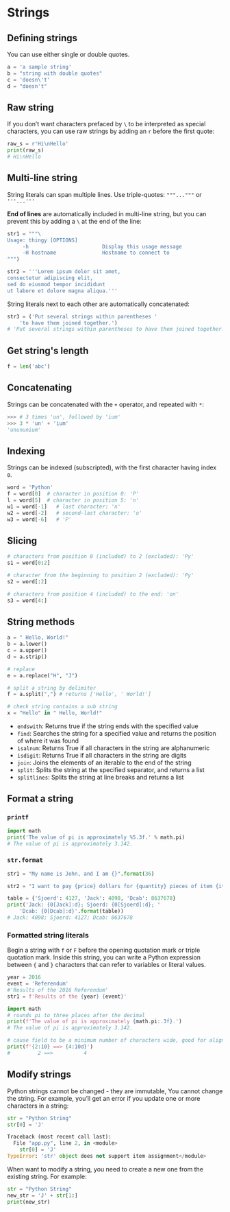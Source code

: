 # Strings

## Defining strings

You can use either single or double quotes.

```py
a = 'a sample string'
b = "string with double quotes"
c = 'doesn\'t'
d = "doesn't"
```

## Raw string

If you don’t want characters prefaced by `\` to be interpreted as special characters, you can use raw strings by adding an `r` before the first quote:

```py
raw_s = r'Hi\nHello'
print(raw_s)
# Hi\nHello
```


## Multi-line string

String literals can span multiple lines. Use triple-quotes: `"""..."""` or `'''...'''`

**End of lines** are automatically included in multi-line string, but you can prevent this by adding a `\` at the end of the line:

```py
str1 = """\
Usage: thingy [OPTIONS]
     -h                        Display this usage message
     -H hostname               Hostname to connect to
""")

str2 = '''Lorem ipsum dolor sit amet,
consectetur adipiscing elit,
sed do eiusmod tempor incididunt
ut labore et dolore magna aliqua.'''
```

String literals next to each other are automatically concatenated:

```py
str3 = ('Put several strings within parentheses '
    'to have them joined together.')
# 'Put several strings within parentheses to have them joined together.'
```

## Get string's length

```py
f = len('abc')
```


## Concatenating

Strings can be concatenated with the `+` operator, and repeated with `*`:

```py
>>> # 3 times 'un', followed by 'ium'
>>> 3 * 'un' + 'ium'
'unununium'
```

## Indexing

Strings can be indexed (subscripted), with the first character having index `0`.

```py
word = 'Python'
f = word[0]  # character in position 0: 'P'
l = word[5]  # character in position 5: 'n'
w1 = word[-1]   # last character: 'n'
w2 = word[-2]   # second-last character: 'o'
w3 = word[-6]   # 'P'
```


## Slicing

```py
# characters from position 0 (included) to 2 (excluded): 'Py'
s1 = word[0:2]  

# character from the beginning to position 2 (excluded): 'Py'
s2 = word[:2]   

# characters from position 4 (included) to the end: 'on'
s3 = word[4:]   
```


## String methods

```py
a = " Hello, World!"
b = a.lower()
c = a.upper()
d = a.strip()

# replace
e = a.replace("H", "J")

# split a string by delimiter
f = a.split(",") # returns ['Hello', ' World!']

# check string contains a sub string
x = "Hello" in " Hello, World!"
```

- `endswith`: Returns true if the string ends with the specified value
- `find`: Searches the string for a specified value and returns the position of where it was found
- `isalnum`: Returns True if all characters in the string are alphanumeric
- `isdigit`: Returns True if all characters in the string are digits
- `join`: Joins the elements of an iterable to the end of the string
- `split`: Splits the string at the specified separator, and returns a list
- `splitlines`: Splits the string at line breaks and returns a list


## Format a string

### `printf`

```py
import math
print('The value of pi is approximately %5.3f.' % math.pi)
# The value of pi is approximately 3.142.
```

### `str.format`

```py
str1 = "My name is John, and I am {}".format(36)

str2 = "I want to pay {price} dollars for {quantity} pieces of item {item}.".format(price = 5, quantity = 2, itemno = 'abcd')

table = {'Sjoerd': 4127, 'Jack': 4098, 'Dcab': 8637678}
print('Jack: {0[Jack]:d}; Sjoerd: {0[Sjoerd]:d}; '
    'Dcab: {0[Dcab]:d}'.format(table))
# Jack: 4098; Sjoerd: 4127; Dcab: 8637678
```


### Formatted string literals

Begin a string with `f` or `F` before the opening quotation mark or triple quotation mark. Inside this string, you can write a Python expression between `{` and `}` characters that can refer to variables or literal values.

```py
year = 2016
event = 'Referendum'
#'Results of the 2016 Referendum'
str1 = f'Results of the {year} {event}'

import math
# rounds pi to three places after the decimal
print(f'The value of pi is approximately {math.pi:.3f}.')
# The value of pi is approximately 3.142.

# cause field to be a minimum number of characters wide, good for aligning
print(f'{2:10} ==> {4:10d}')
#         2 ==>          4
```


## Modify strings

Python strings cannot be changed - they are immutable, You cannot change the string. For example, you’ll get an error if you update one or more characters in a string:

```py
str = "Python String"
str[0] = 'J'

Traceback (most recent call last):
  File "app.py", line 2, in <module>
    str[0] = 'J'
TypeError: 'str' object does not support item assignment</module>
```

When want to modify a string, you need to create a new one from the existing string. For example:

```py
str = "Python String"
new_str = 'J' + str[1:]
print(new_str)
```